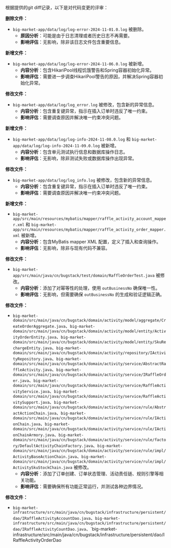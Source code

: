 根据提供的git diff记录，以下是对代码变更的评审：

**删除文件：**
- `big-market-app/data/log/log-error-2024-11-01.0.log` 被删除。
  - **原因分析**：可能是由于日志清理或者历史日志不再需要。
  - **影响评估**：无影响，除非该日志文件包含重要信息。

**新增文件：**
- `big-market-app/data/log/log-error-2024-11-06.0.log` 被新增。
  - **内容分析**：包含HikariPool线程饥饿警告和Spring容器初始化异常。
  - **影响评估**：需要进一步调查HikariPool警告的原因，并解决Spring容器初始化异常。

**修改文件：**
- `big-market-app/data/log/log_error.log` 被修改，包含新的异常信息。
  - **内容分析**：包含重复键异常，指示在插入订单时违反了唯一约束。
  - **影响评估**：需要调查原因并解决唯一约束冲突问题。

**新增文件：**
- `big-market-app/data/log/log-info-2024-11-08.0.log` 和 `big-market-app/data/log/log-info-2024-11-09.0.log` 被新增。
  - **内容分析**：包含单元测试执行信息和数据库操作日志。
  - **影响评估**：无影响，除非测试失败或数据库操作出现异常。

**修改文件：**
- `big-market-app/data/log/log_info.log` 被修改，包含新的异常信息。
  - **内容分析**：包含重复键异常，指示在插入订单时违反了唯一约束。
  - **影响评估**：需要调查原因并解决唯一约束冲突问题。

**新增文件：**
- `big-market-app/src/main/resources/mybatis/mapper/raffle_activity_account_mapper.xml` 和 `big-market-app/src/main/resources/mybatis/mapper/raffle_activity_order_mapper.xml` 被新增。
  - **内容分析**：包含MyBatis mapper XML 配置，定义了插入和查询操作。
  - **影响评估**：无影响，除非与现有代码不兼容。

**修改文件：**
- `big-market-app/src/main/java/cn/bugstack/test/domain/RaffleOrderTest.java` 被修改。
  - **内容分析**：添加了对幂等性的处理，使用 `outBusinessNo` 确保唯一性。
  - **影响评估**：无影响，但需要确保 `outBusinessNo` 的生成和验证逻辑正确。

**修改文件：**
- `big-market-domain/src/main/java/cn/bugstack/domain/activity/model/aggregate/CreateOrderAggregate.java`、`big-market-domain/src/main/java/cn/bugstack/domain/activity/model/entity/ActivityOrderEntity.java`、`big-market-domain/src/main/java/cn/bugstack/domain/activity/model/entity/SkuRechargeEntity.java`、`big-market-domain/src/main/java/cn/bugstack/domain/activity/repository/IActivityRepository.java`、`big-market-domain/src/main/java/cn/bugstack/domain/activity/service/AbstractRaffleActivity.java`、`big-market-domain/src/main/java/cn/bugstack/domain/activity/service/IRaffleOrder.java`、`big-market-domain/src/main/java/cn/bugstack/domain/activity/service/RaffleActivityService.java`、`big-market-domain/src/main/java/cn/bugstack/domain/activity/service/RaffleActivitySupport.java`、`big-market-domain/src/main/java/cn/bugstack/domain/activity/service/rule/AbstractActionChain.java`、`big-market-domain/src/main/java/cn/bugstack/domain/activity/service/rule/IActionChain.java`、`big-market-domain/src/main/java/cn/bugstack/domain/activity/service/rule/IActionChainArmory.java`、`big-market-domain/src/main/java/cn/bugstack/domain/activity/service/rule/factory/DefaultActivityChainFactory.java`、`big-market-domain/src/main/java/cn/bugstack/domain/activity/service/rule/impl/ActivityBaseActionChain.java`、`big-market-domain/src/main/java/cn/bugstack/domain/activity/service/rule/impl/ActivitySkuStockChain.java` 被修改。
  - **内容分析**：添加了订单创建、订单状态管理、活动责任链、规则引擎等相关功能。
  - **影响评估**：需要确保所有功能正常运行，并测试各种边界情况。

**修改文件：**
- `big-market-infrastructure/src/main/java/cn/bugstack/infrastructure/persistent/dao/IRaffleActivityAccountDao.java`、`big-market-infrastructure/src/main/java/cn/bugstack/infrastructure/persistent/dao/IRaffleActivityCountDao.java`、`big-market-infrastructure/src/main/java/cn/bugstack/infrastructure/persistent/dao/IRaffleActivityOrderDao